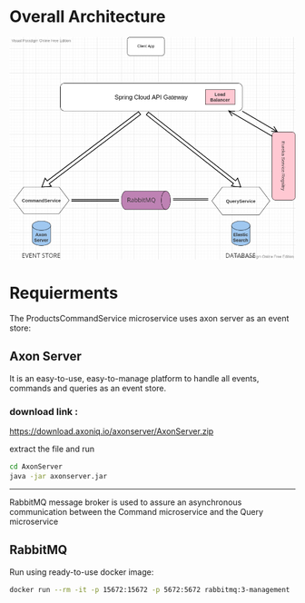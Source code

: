 # Overall Architecture
![GitHub Logo](Arch.png)


# Requierments

The ProductsCommandService microservice uses axon server as an event store:

## Axon Server

It is an easy-to-use, easy-to-manage platform to handle all events, commands and queries as an event store.

### download link :

https://download.axoniq.io/axonserver/AxonServer.zip

extract the file and run

```bash
cd AxonServer
java -jar axonserver.jar
```

---

RabbitMQ message broker is used to assure an asynchronous communication between the Command microservice and the Query microservice

## RabbitMQ

Run using ready-to-use docker image:

```bash
docker run --rm -it -p 15672:15672 -p 5672:5672 rabbitmq:3-management
```